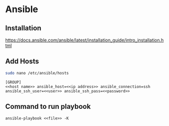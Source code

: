 # Ansible

## Installation

<https://docs.ansible.com/ansible/latest/installation_guide/intro_installation.html>

## Add Hosts

```bash
sudo nano /etc/ansible/hosts
```

```
[GROUP]
<<host name>> ansible_host=<<ip address>> ansible_connection=ssh ansible_ssh_user=<<user>> ansible_ssh_pass=<<password>>
```

## Command to run playbook

```
ansible-playbook <<file>> -K
```
